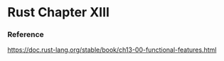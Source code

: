 # Rust Chapter XIII

### Reference

https://doc.rust-lang.org/stable/book/ch13-00-functional-features.html
